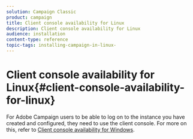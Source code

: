 ```yaml
---
solution: Campaign Classic
product: campaign
title: Client console availability for Linux
description: Client console availability for Linux
audience: installation
content-type: reference
topic-tags: installing-campaign-in-linux-
---
```


# Client console availability for Linux{#client-console-availability-for-linux}

For Adobe Campaign users to be able to log on to the instance you have created and configured, they need to use the client console. For more on this, refer to [Client console availability for Windows](../../installation/using/client-console-availability-for-windows.md).
